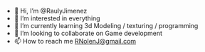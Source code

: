 - 👋 Hi, I’m @RaulyJimenez
- 👀 I’m interested in everything
- 🌱 I’m currently learning 3d Modeling / texturing / programming
- 💞️ I’m looking to collaborate on Game development
- 📫 How to reach me RNolenJ@gmail.com
<!---
RaulyJimenez/RaulyJimenez is a ✨ special ✨ repository because its `README.md` (this file) appears on your GitHub profile.
You can click the Preview link to take a look at your changes.
--->
